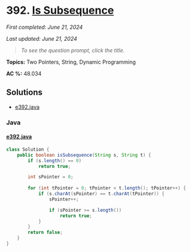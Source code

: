 # 392. [Is Subsequence](<https://leetcode.com/problems/is-subsequence>)

*First completed: June 21, 2024*

*Last updated: June 21, 2024*


> *To see the question prompt, click the title.*

**Topics:** Two Pointers, String, Dynamic Programming

**AC %:** 48.034


## Solutions

- [e392.java](<../my-submissions/e392.java>)
### Java
#### [e392.java](<../my-submissions/e392.java>)
```Java
class Solution {
    public boolean isSubsequence(String s, String t) {
        if (s.length() == 0)
            return true;

        int sPointer = 0;
        
        for (int tPointer = 0; tPointer < t.length(); tPointer++) {
            if (s.charAt(sPointer) == t.charAt(tPointer)) {
                sPointer++;

                if (sPointer >= s.length())
                    return true;    
            }
        }
        return false;
    }
}
```

